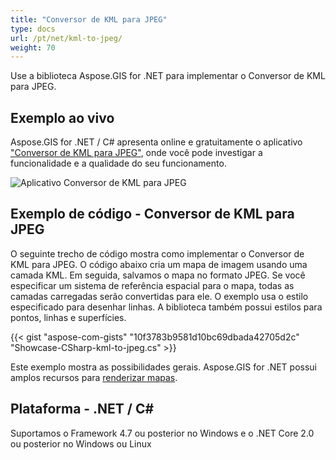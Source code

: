 ```yaml
---
title: "Conversor de KML para JPEG"
type: docs
url: /pt/net/kml-to-jpeg/
weight: 70
---
```


Use a biblioteca Aspose.GIS for .NET para implementar o Conversor de KML para JPEG.

## **Exemplo ao vivo**

Aspose.GIS for .NET / C# apresenta online e gratuitamente o aplicativo ["Conversor de KML para JPEG"](https://products.aspose.app/gis/viewer/kml-to-jpeg), onde você pode investigar a funcionalidade e a qualidade do seu funcionamento.

![Aplicativo Conversor de KML para JPEG](viewer.png)

## **Exemplo de código - Conversor de KML para JPEG**

O seguinte trecho de código mostra como implementar o Conversor de KML para JPEG. O código abaixo cria um mapa de imagem usando uma camada KML. Em seguida, salvamos o mapa no formato JPEG. Se você especificar um sistema de referência espacial para o mapa, todas as camadas carregadas serão convertidas para ele.
O exemplo usa o estilo especificado para desenhar linhas. A biblioteca também possui estilos para pontos, linhas e superfícies.

{{< gist "aspose-com-gists" "10f3783b9581d10bc69dbada42705d2c" "Showcase-CSharp-kml-to-jpeg.cs" >}}

Este exemplo mostra as possibilidades gerais. Aspose.GIS for .NET possui amplos recursos para [renderizar mapas](https://docs.aspose.com/gis/net/map-rendering/).

## **Plataforma - .NET / C#**

Suportamos o Framework 4.7 ou posterior no Windows e o .NET Core 2.0 ou posterior no Windows ou Linux
